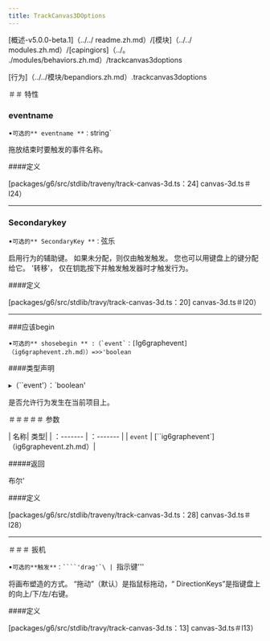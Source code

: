 ```yaml
---
title: TrackCanvas3DOptions
---
```


[概述-v5.0.0-beta.1]（../../ readme.zh.md）/[模块]（../../ modules.zh.md）/[capingiors]（../。 ./modules/behaviors.zh.md）/trackcanvas3doptions 

 [行为]（../../模块/bepandiors.zh.md）.trackcanvas3doptions 

 ＃＃ 特性 

 ### eventname 

 •`可选的** eventname **：`string` 

 拖放结束时要触发的事件名称。 

 ####定义 

 [packages/g6/src/stdlib/traveny/track-canvas-3d.ts：24] canvas-3d.ts＃l24） 

 ___ 

 ### Secondarykey 

 •`可选的** SecondaryKey **：`弦乐 

 启用行为的辅助键。 
 如果未分配，则仅由触发触发。 
 您也可以用键盘上的键分配给它。 '转移'， 
 仅在钥匙按下并触发触发器时才触发行为。 

 ####定义 

 [packages/g6/src/stdlib/travy/track-canvas-3d.ts：20] canvas-3d.ts＃l20） 

 ___ 

 ###应该begin 

 •``可选的** shosebegin ** :（`event`：[``Ig6graphevent`]（ig6graphevent.zh.md））=>>'boolean` 

 ####类型声明 

 ▸（``event'）：`boolean' 

 是否允许行为发生在当前项目上。 

 ＃＃＃＃＃ 参数 

 | 名称| 类型| 
 | ：------- | ：------- | 
 | `event` | [``ig6graphevent`]（ig6graphevent.zh.md）| 

 #####返回 

 布尔' 

 ####定义 

 [packages/g6/src/stdlib/traveny/track-canvas-3d.ts：28] canvas-3d.ts＃l28） 

 ___ 

 ＃＃＃ 扳机 

 •``可选的**触发**：````'drag'`\ | ``指示键''' 

 将画布塑造的方式。 “拖动”（默认）是指鼠标拖动，“ DirectionKeys”是指键盘上的向上/下/左/右键。 

 ####定义 

 [packages/g6/src/stdlib/travy/track-canvas-3d.ts：13] canvas-3d.ts＃l13）